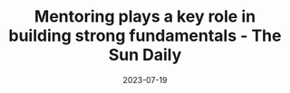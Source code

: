 ---
category:
- .nan
date: 2023-07-19
keyword_suggestion: hyperautomation digital twin
post_inspiration: https://www.thesundaily.my/business/mentoring-plays-a-key-role-in-building-strong-fundamentals-DA10320443
silot_terms: digital automate
title: Mentoring plays a key role in building strong fundamentals - The Sun Daily
---